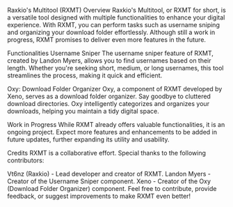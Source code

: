 Raxkio's Multitool (RXMT)
Overview
Raxkio's Multitool, or RXMT for short, is a versatile tool designed with multiple functionalities to enhance your digital experience. With RXMT, you can perform tasks such as username sniping and organizing your download folder effortlessly. Although still a work in progress, RXMT promises to deliver even more features in the future.

Functionalities
Username Sniper
The username sniper feature of RXMT, created by Landon Myers, allows you to find usernames based on their length. Whether you're seeking short, medium, or long usernames, this tool streamlines the process, making it quick and efficient.

Oxy: Download Folder Organizer
Oxy, a component of RXMT developed by Xeno, serves as a download folder organizer. Say goodbye to cluttered download directories. Oxy intelligently categorizes and organizes your downloads, helping you maintain a tidy digital space.

Work in Progress
While RXMT already offers valuable functionalities, it is an ongoing project. Expect more features and enhancements to be added in future updates, further expanding its utility and usability.

Credits
RXMT is a collaborative effort. Special thanks to the following contributors:

Vt6nz (Raxkio) - Lead developer and creator of RXMT.
Landon Myers - Creator of the Username Sniper component.
Xeno - Creator of the Oxy (Download Folder Organizer) component.
Feel free to contribute, provide feedback, or suggest improvements to make RXMT even better!



